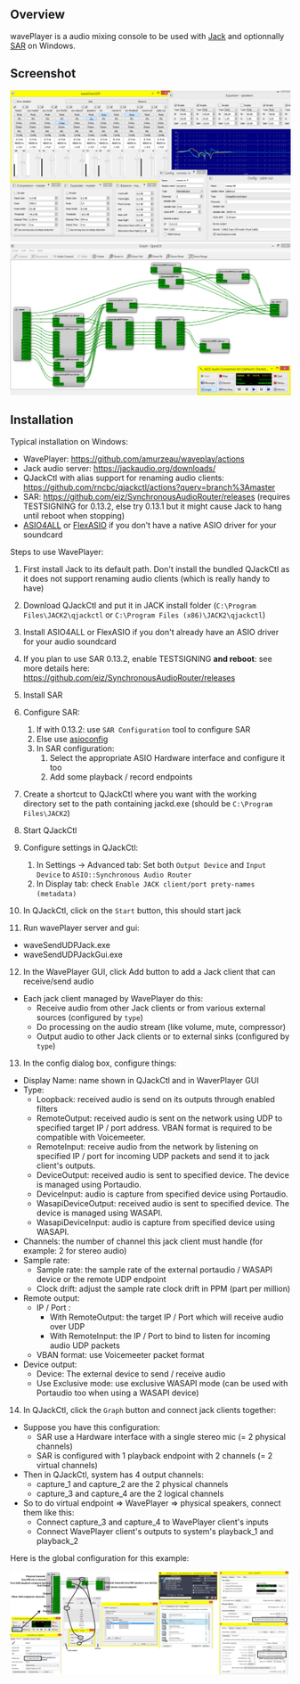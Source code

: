 ## Overview

wavePlayer is a audio mixing console to be used with [Jack](https://jackaudio.org/) and optionnally [SAR](https://github.com/eiz/SynchronousAudioRouter) on Windows.

## Screenshot

![wavePlayer GUI](doc/images/gui.png)
![qjackctl](doc/images/qjackctl.png)

## Installation

Typical installation on Windows:
 - WavePlayer: https://github.com/amurzeau/waveplay/actions
 - Jack audio server: https://jackaudio.org/downloads/
 - QJackCtl with alias support for renaming audio clients: https://github.com/rncbc/qjackctl/actions?query=branch%3Amaster
 - SAR: https://github.com/eiz/SynchronousAudioRouter/releases (requires TESTSIGNING for 0.13.2, else try 0.13.1 but it might cause Jack to hang until reboot when stopping)
 - [ASIO4ALL](http://www.asio4all.org/) or [FlexASIO](https://github.com/dechamps/FlexASIO/releases) if you don't have a native ASIO driver for your soundcard

Steps to use WavePlayer:

1. First install Jack to its default path. Don't install the bundled QJackCtl as it does not support renaming audio clients (which is really handy to have)
2. Download QJackCtl and put it in JACK install folder (`C:\Program Files\JACK2\qjackctl` or `C:\Program Files (x86)\JACK2\qjackctl`)
3. Install ASIO4ALL or FlexASIO if you don't already have an ASIO driver for your audio soundcard
4. If you plan to use SAR 0.13.2, enable TESTSIGNING **and reboot**: see more details here: https://github.com/eiz/SynchronousAudioRouter/releases
5. Install SAR
6. Configure SAR:
   1. If with 0.13.2: use `SAR Configuration` tool to configure SAR
   2. Else use [asioconfig](https://github.com/jprjr/asioconfig)
   3. In SAR configuration:
      1. Select the appropriate ASIO Hardware interface and configure it too
      2. Add some playback / record endpoints
7. Create a shortcut to QJackCtl where you want with the working directory set to the path containing jackd.exe (should be `C:\Program Files\JACK2`)
8. Start QJackCtl
9. Configure settings in QJackCtl:
   1. In Settings -> Advanced tab: Set both `Output Device` and `Input Device` to `ASIO::Synchronous Audio Router`
   2. In Display tab: check `Enable JACK client/port prety-names (metadata)`

10. In QJackCtl, click on the `Start` button, this should start jack
11. Run wavePlayer server and gui:
   - waveSendUDPJack.exe
   - waveSendUDPJackGui.exe
12. In the WavePlayer GUI, click Add button to add a Jack client that can receive/send audio
   - Each jack client managed by WavePlayer do this:
     - Receive audio from other Jack clients or from various external sources (configured by `type`)
	 - Do processing on the audio stream (like volume, mute, compressor)
	 - Output audio to other Jack clients or to external sinks (configured by `type`)
13. In the config dialog box, configure things:
   - Display Name: name shown in QJackCtl and in WaverPlayer GUI
   - Type:
      - Loopback: received audio is send on its outputs through enabled filters
	  - RemoteOutput: received audio is sent on the network using UDP to specified target IP / port address. VBAN format is required to be compatible with Voicemeeter.
	  - RemoteInput: receive audio from the network by listening on specified IP / port for incoming UDP packets and send it to jack client's outputs.
	  - DeviceOutput: received audio is sent to specified device. The device is managed using Portaudio.
	  - DeviceInput: audio is capture from specified device using Portaudio.
	  - WasapiDeviceOutput: received audio is sent to specified device. The device is managed using WASAPI.
	  - WasapiDeviceInput: audio is capture from specified device using WASAPI.
   - Channels: the number of channel this jack client must handle (for example: 2 for stereo audio)
   - Sample rate:
     - Sample rate: the sample rate of the external portaudio / WASAPI device or the remote UDP endpoint
     - Clock drift: adjust the sample rate clock drift in PPM (part per million)
   - Remote output:
     - IP / Port :
	   - With RemoteOutput: the target IP / Port which will receive audio over UDP
	   - With RemoteInput: the IP / Port to bind to listen for incoming audio UDP packets
	 - VBAN format: use Voicemeeter packet format
   - Device output:
     - Device: The external device to send / receive audio
	 - Use Exclusive mode: use exclusive WASAPI mode (can be used with Portaudio too when using a WASAPI device)
14. In QJackCtl, click the `Graph` button and connect jack clients together:
   - Suppose you have this configuration:
     - SAR use a Hardware interface with a single stereo mic (= 2 physical channels)
	 - SAR is configured with 1 playback endpoint with 2 channels (= 2 virtual channels)
   - Then in QJackCtl, system has 4 output channels:
     - capture_1 and capture_2 are the 2 physical channels
	 - capture_3 and capture_4 are the 2 logical channels
   - So to do virtual endpoint => WavePlayer => physical speakers, connect them like this:
     - Connect capture_3 and capture_4 to WavePlayer client's inputs
	 - Connect WavePlayer client's outputs to system's playback_1 and playback_2

Here is the global configuration for this example:

![Global configuration](doc/images/global_configuration.png)
